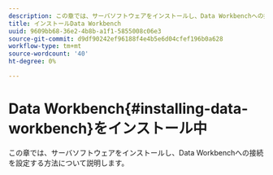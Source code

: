 ```yaml
---
description: この章では、サーバソフトウェアをインストールし、Data Workbenchへの接続を設定する方法について説明します。
title: インストールData Workbench
uuid: 9609bb68-36e2-4b8b-a1f1-5855008c06e3
source-git-commit: d9df90242ef96188f4e4b5e6d04cfef196b0a628
workflow-type: tm+mt
source-wordcount: '40'
ht-degree: 0%

---
```



# Data Workbench{#installing-data-workbench}をインストール中

この章では、サーバソフトウェアをインストールし、Data Workbenchへの接続を設定する方法について説明します。

